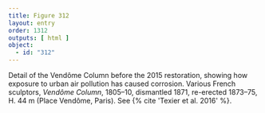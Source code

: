 ```yaml
---
title: Figure 312
layout: entry
order: 1312
outputs: [ html ]
object:
  - id: "312"
---
```


Detail of the Vendôme Column before the 2015 restoration, showing how exposure to urban air pollution has caused corrosion. Various French sculptors, *Vendôme Column*, 1805–10, dismantled 1871, re-erected 1873–75, H. 44 m (Place Vendôme, Paris). See {% cite 'Texier et al. 2016' %}.
